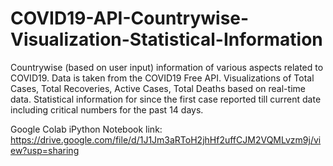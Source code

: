 # COVID19-API-Countrywise-Visualization-Statistical-Information
Countrywise (based on user input) information of various aspects related to COVID19. Data is taken from the COVID19 Free API. Visualizations of Total Cases, Total Recoveries, Active Cases, Total Deaths based on real-time data. Statistical information for  since the first case reported till current date including critical numbers for the past 14 days.

Google Colab iPython Notebook link: https://drive.google.com/file/d/1J1Jm3aRToH2jhHf2uffCJM2VQMLvzm9j/view?usp=sharing
